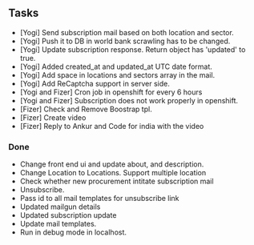 ## Tasks

* [Yogi] Send subscription mail based on both location and sector.
* [Yogi] Push it to DB in world bank scrawling has to be changed.
* [Yogi] Update subscription response. Return object has 'updated' to true.
* [Yogi] Added created_at and updated_at UTC date format.
* [Yogi] Add space in locations and sectors array in the mail.
* [Yogi] Add ReCaptcha support in server side.
* [Yogi and Fizer] Cron job in openshift for every 6 hours
* [Yogi and Fizer] Subscription does not work properly in openshift.
* [Fizer] Check and Remove Boostrap tpl.
* [Fizer] Create video
* [Fizer] Reply to Ankur and Code for india with the video

### Done

* Change front end ui and update about, and description.
* Change Location to Locations. Support multiple location
* Check whether new procurement intitate subscription mail
* Unsubscribe.
* Pass id to all mail templates for unsubscribe link
* Updated mailgun details
* Updated subscription update
* Update mail templates.
* Run in debug mode in localhost.
